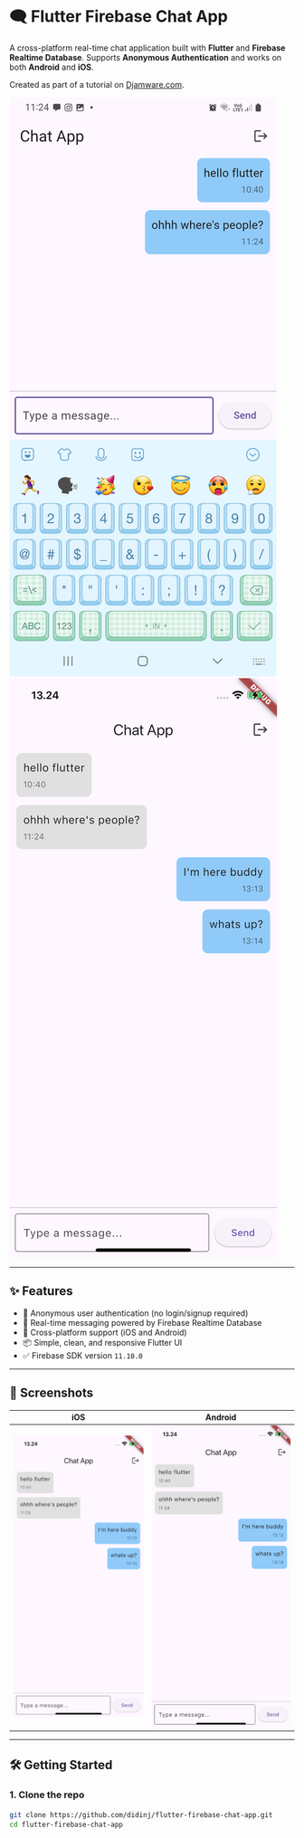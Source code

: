 # 🗨️ Flutter Firebase Chat App

A cross-platform real-time chat application built with **Flutter** and **Firebase Realtime Database**. Supports **Anonymous Authentication** and works on both **Android** and **iOS**.

Created as part of a tutorial on [Djamware.com]([https://www.djamware.com/](https://www.djamware.com/post/68234cf2aa4c39421e27a61d/build-a-chat-app-with-flutter-and-firebase-realtime-database)).

![Flutter Firebase Chat App Android Screenshot](screenshots/chat-app-android.jpg)
![Flutter Firebase Chat App iOS Screenshot](screenshots/chat-app-ios.png)

---

## ✨ Features

- 🔐 Anonymous user authentication (no login/signup required)
- 💬 Real-time messaging powered by Firebase Realtime Database
- 📲 Cross-platform support (iOS and Android)
- 📦 Simple, clean, and responsive Flutter UI
- ✅ Firebase SDK version `11.10.0`

---

## 📸 Screenshots

| iOS | Android |
|-----|---------|
| ![](screenshots/chat-app-ios.png) | ![](screenshots/chat-app-ios.png) |

---

## 🛠️ Getting Started

### 1. Clone the repo

```bash
git clone https://github.com/didinj/flutter-firebase-chat-app.git
cd flutter-firebase-chat-app

